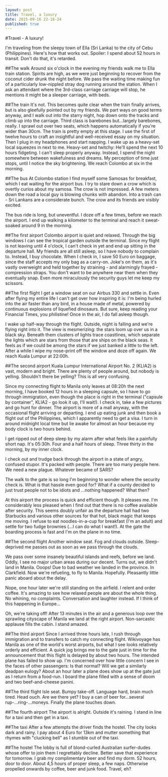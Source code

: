 ```yaml
---
layout: post
title: Travel, a luxury
date: 2015-09-16 22-18-24
published: true
---
```


#Travel - A luxury!

I'm traveling from the sleepy town of Ella (Sri Lanka) to the city of Cebu (Philippines). Here's how that works out. Spoiler: I spend about 52 hours in transit. Don't do that, it's retarded.

##The walk
Around six o'clock in the evening my friends walk me to Ella train station.  Spirits are high, as we were just beginning to recover from the coconut cider drunk the night before. We pass the waiting time making fun of a particularly low-nippled stray dog running around the station. When I ask an attendant where the 3rd-class carriage carriage will stop, he mentions it might be a sleeper carriage, with beds.

##The train
It's not. This becomes quite clear when the train finally arrives, but is also gleefully pointed out by my friends. We part ways on good terms anyway, and I walk out into the starry night, hop down onto the tracks and climb up into the carriage. Third class is barebones but...largely barebones, really. I sprawl out over two seats, which happens automatically if you're wider than 30cm. The train is pretty empty at this stage. I use the first of twelve hours to craft an insightful and well-received essay on my situation. Then I plug in my headphones and start napping. I wake up as a heavy-set local squeezes in next to me. Heavy-set and twitchy: He'll spend the next 10 hours fidgeting. I can't sleep properly anyway. Instead, I spend the night somewhere between wakefulness and dreams. My perception of time just stops, until I notice the sky brightening. We reach Colombo at six in the morning.

##The bus
At Colombo station I find myself some Samosas for breakfast, which I eat waiting for the airport bus. I try to stare down a crow which is overtly curios about my samosa. The crow is not impressed. A few meters down the road a local guy is blowing chunks with abandon. Into a trash can - Sri Lankans are a considerate bunch. The crow and its friends are visibly excited.

The bus ride is long, but uneventful. I doze off a few times, before we reach the airport. I end up walking a kilometer to the terminal and reach it sweat-soaked around 9 in the morning.

##The first airport
Colombo airport is quiet and relaxed. Through the big windows I can see the tropical garden outside the terminal. Since my flight is not leaving until 4 o'clock, I can't check in yet and end up sitting in the departure hall. My friends are all still asleep, so I have nobody to complain to. Instead, I buy chocolate. When I check in, I save 50 Euro on baggage, since the staff accepts my only bag as a carry-on. Joke's on them, as it's vastly overweight and held together by straining - and alarmingly frayed - compression straps. You don't want to be anywhere near them when they eventually snap. Even more miraculously the security guys let me keep my scissors.

##The first flight
I get a window seat on our Airbus 330 and settle in. Even after flying my entire life I can't get over how inspiring it is: I'm being hurled into the air faster than any bird, in a house made of metal, powered by continuous explosions of liquefied dinosaurs. But sure, keep reading your Financial Times, you philistine! 
Once in the air, I do fall asleep though.

I wake up half-way through the flight. Outside, night is falling and we're flying right into it. The view is mesmerizing: the stars loom up over us in a black sky. Beneath them clusters of lights trace coastlines, which separate the lights which are stars from those that are ships on the black seas. It feels as if we could be among the stars if we just banked a little to the left. After a while I wipe my nose-print off the window and doze off again. We reach Kuala Lumpur at 22:00h.

##The second airport
Kuala Lumpur International Airport No. 2 (KLIA2) is vast, modern and bright. There are plenty of people around, but nobody is yelling. Shouldn't there be yelling? This is all very confusing.

Since my connecting flight to Manila only leaves at 08:20h the next morning, I have booked 12 hours in a sleeping capsule, so I have to go through immigration, even though the place is right in the terminal ("capsule by container", KLIA2 - go look it up, I'll wait!). I check in, take a few pictures and go hunt for dinner. The airport is more of a mall anyway, with the occasional flight arriving or departing. I end up eating junk and then book a flight out of the Philippines, which I apparently need to get a visa. I turn in around midnight local time but lie awake for almost an hour because my body clock is two hours behind.

I get ripped out of deep sleep by my alarm after what feels like a painfully short nap. It's 05:30h. Four and a half hours of sleep. Three thirty in the morning, by my inner clock.

I check out and trudge back through the airport in a state of angry, confused stupor. It's packed with people. There are too many people here. We need a new plague. Whatever became of SARS?

The walk to the gate is so long I'm beginning to wonder where the security check is. What is that hassle even good for? What if a county decided to just trust people not to be idiots and ...nothing happened? What then?

At this airport the process is quick and efficient though. It pleases me. I'm considerably less pleased when I find out that there is no coffee available after security. This seems doubly unfair as the departure hall had two Starbucks and various other sources for that hot, black magic that keeps me moving. I refuse to eat noodles-in-a-cup for breakfast (I'm an adult) and settle for two fudge brownies (...I can do what I want!). At the gate the boarding process is fast and I'm on the plane in no time.

##The second flight
Another window seat. Fog and clouds outside. Sleep-deprived me passes out as soon as we pass through the clouds.

We pass over some insanely beautiful islands and reefs, before we land. Oddly, I see no major urban areas during our decent. Turns out, we didn't land in Manila. Ooops! Due to bad weather we landed in the province. In Clarkfield. Now we're refueling, to fly to Manila. Hopefully. Pleasantly little panic aboard about the delay.

Nope, one hour later we're still standing on the airfield. I relent and order coffee. It's amazing to see how relaxed people are about the whole thing. No whining, no complaints. Conversation and laughter instead. If I think of this happening in Europe...

Oh, we're taking off! After 13 minutes in the air and a generous loop over the sprawling cityscape of Manila we land at the right airport. Non-sarcastic applause fills the cabin. I stand amazed.

##The third airport
Since I arrived three hours late, I rush through immigration and to transfers to catch my connecting flight. Wikivoyage has Manila as one of the world's worst airports, but what I see looks relatively orderly and efficient. A quick jog brings me to the gate just in time for the announcement that this flight is delayed by about two hours. The intended plane has failed to show up. I'm concerned over how little concern I see in the faces of other passengers: Is that normal? Will we get a similarly deadpan eulogy?
About an hour later a plane does show up at the gate just as I return from a food-run. I board the plane filled with a sense of doom and two beef-and-cheese panini.

##The third flight
Isle seat. Bumpy take-off. Language hard, brain much tired. Head ouch. Are we there yet? I buy a can of beer for...several rup-...ring-...moneys. Finally the plane touches down.

##The fourth airport
The airport is alright. Outside it's raining. I stand in line for a taxi and then get in a taxi.

##The taxi
After a few attempts the driver finds the hostel. The city looks dark and rainy. I pay about 4 Euro for 13km and mutter something that rhymes with "clucking bell" as I stumble out of the taxi.

##The hostel
The lobby is full of blond-curled Australian surfer-dudes whose offer to join them I regrettably decline. Better save that experience for tomorrow. I grab my complimentary beer and find my dorm. 52 hours, door to door. About 4,5 hours of proper sleep, a few naps. Otherwise propelled onwards by coffee, beer and junk food. Travel, eh?
